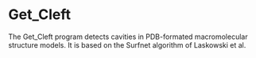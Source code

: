 # Get_Cleft
The Get_Cleft program detects cavities in PDB-formated macromolecular structure models. It is based on the Surfnet algorithm of Laskowski et al.
